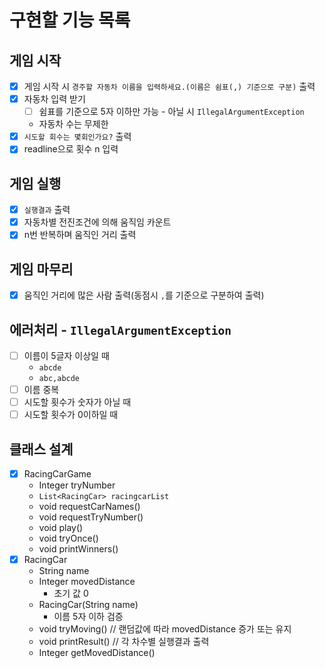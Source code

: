 # 구현할 기능 목록

## 게임 시작

- [x] 게임 시작 시 ``경주할 자동차 이름을 입력하세요.(이름은 쉼표(,) 기준으로 구분)`` 출력
- [x] 자동차 입력 받기
    - [ ] 쉼표를 기준으로 5자 이하만 가능 - 아닐 시 ``IllegalArgumentException``
    - 자동차 수는 무제한
- [x] `시도할 회수는 몇회인가요?` 출력
- [x] readline으로 횟수 n 입력

## 게임 실행

- [x] `실행결과` 출력
- [x] 자동차별 전진조건에 의해 움직임 카운트
- [x] n번 반복하며 움직인 거리 출력

## 게임 마무리

- [x] 움직인 거리에 많은 사람 출력(동점시 `,`를 기준으로 구분하여 출력)

## 에러처리 - `IllegalArgumentException`

- [ ] 이름이 5글자 이상일 때
    - `abcde`
    - `abc,abcde`
- [ ] 이름 중복
- [ ] 시도할 횟수가 숫자가 아닐 때
- [ ] 시도할 횟수가 0이하일 때

## 클래스 설계

- [x] RacingCarGame
    - Integer tryNumber
    - `List<RacingCar> racingcarList`
    - void requestCarNames()
    - void requestTryNumber()
    - void play()
    - void tryOnce()
    - void printWinners()
- [x] RacingCar
    - String name
    - Integer movedDistance
        - 초기 값 0
    - RacingCar(String name)
        - 이름 5자 이하 검증
    - void tryMoving() // 랜덤값에 따라 movedDistance 증가 또는 유지
    - void printResult() // 각 차수별 실행결과 출력
    - Integer getMovedDistance()